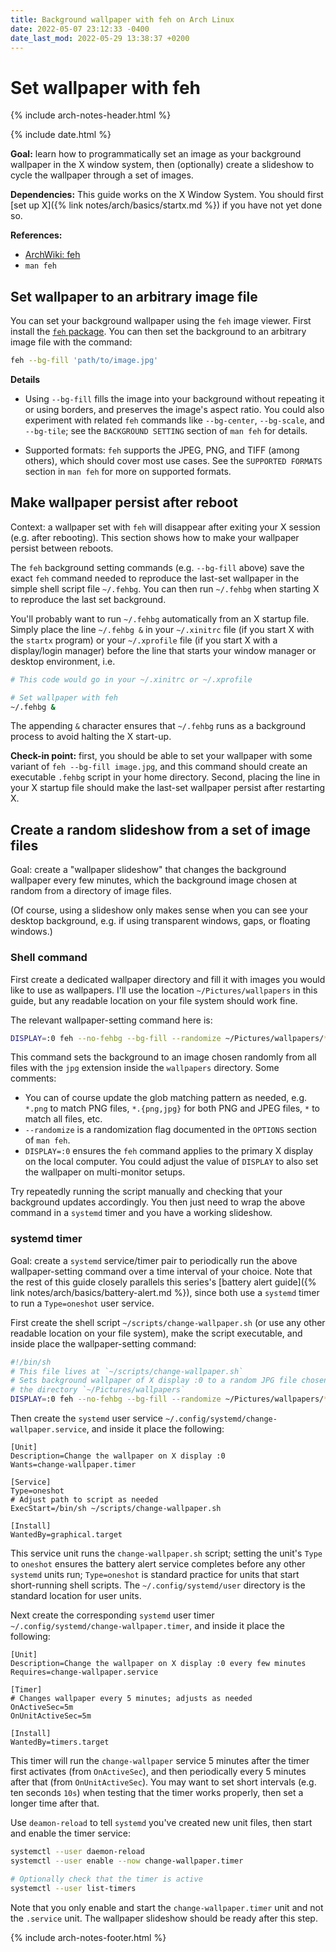 ```yaml
---
title: Background wallpaper with feh on Arch Linux
date: 2022-05-07 23:12:33 -0400
date_last_mod: 2022-05-29 13:38:37 +0200
---
```


# Set wallpaper with feh

{% include arch-notes-header.html %}

{% include date.html %}

**Goal:** learn how to programmatically set an image as your background wallpaper in the X window system, then (optionally) create a slideshow to cycle the wallpaper through a set of images.

**Dependencies:** This guide works on the X Window System.
You should first [set up X]({% link notes/arch/basics/startx.md %}) if you have not yet done so.

**References:**

- [ArchWiki: feh](https://wiki.archlinux.org/title/feh)
- `man feh`

## Set wallpaper to an arbitrary image file

You can set your background wallpaper using the `feh` image viewer.
First install the [`feh` package](https://archlinux.org/packages/extra/x86_64/feh/).
You can then set the background to an arbitrary image file with the command:

```sh
feh --bg-fill 'path/to/image.jpg' 
```

**Details**

- Using `--bg-fill` fills the image into your background without repeating it or using borders, and preserves the image's aspect ratio.
  You could also experiment with related `feh` commands like `--bg-center`, `--bg-scale`, and `--bg-tile`; see the `BACKGROUND SETTING` section of `man feh` for details.

- Supported formats: `feh` supports the JPEG, PNG, and TIFF (among others), which should cover most use cases.
  See the `SUPPORTED FORMATS` section in `man feh` for more on supported formats.

## Make wallpaper persist after reboot

Context: a wallpaper set with `feh` will disappear after exiting your X session (e.g. after rebooting).
This section shows how to make your wallpaper persist between reboots.

The `feh` background setting commands (e.g. `--bg-fill` above) save the exact `feh` command needed to reproduce the last-set wallpaper in the simple shell script file `~/.fehbg`.
You can then run `~/.fehbg` when starting X to reproduce the last set background.

You'll probably want to run `~/.fehbg` automatically from an X startup file.
Simply place the line `~/.fehbg &` in your `~/.xinitrc` file (if you start X with the `startx` program) or your `~/.xprofile` file (if you start X with a display/login manager) before the line that starts your window manager or desktop environment, i.e.

```sh
# This code would go in your ~/.xinitrc or ~/.xprofile

# Set wallpaper with feh
~/.fehbg &
```

The appending `&` character ensures that `~/.fehbg` runs as a background process to avoid halting the X start-up.

**Check-in point:** first, you should be able to set your wallpaper with some variant of `feh --bg-fill image.jpg`, and this command should create an executable `.fehbg` script in your home directory.
Second, placing the line in your X startup file should make the last-set wallpaper persist after restarting X.

## Create a random slideshow from a set of image files

Goal: create a "wallpaper slideshow" that changes the background wallpaper every few minutes, which the background image chosen at random from a directory of image files.

(Of course, using a slideshow only makes sense when you can see your desktop background, e.g. if using transparent windows, gaps, or floating windows.)

### Shell command

First create a dedicated wallpaper directory and fill it with images you would like to use as wallpapers.
I'll use the location `~/Pictures/wallpapers` in this guide, but any readable location on your file system should work fine.

The relevant wallpaper-setting command here is:

```sh
DISPLAY=:0 feh --no-fehbg --bg-fill --randomize ~/Pictures/wallpapers/*.jpg
```

This command sets the background to an image chosen randomly from all files with the `jpg` extension inside the `wallpapers` directory.
Some comments:

- You can of course update the glob matching pattern as needed, e.g. `*.png` to match PNG files, `*.{png,jpg}` for both PNG and JPEG files, `*` to match all files, etc.
- `--randomize` is a randomization flag documented in the `OPTIONS` section of `man feh`.
- `DISPLAY=:0` ensures the `feh` command applies to the primary X display on the local computer.
  You could adjust the value of `DISPLAY` to also set the wallpaper on multi-monitor setups.

Try repeatedly running the script manually and checking that your background updates accordingly.
You then just need to wrap the above command in a `systemd` timer and you have a working slideshow.

### systemd timer

Goal: create a `systemd` service/timer pair to periodically run the above wallpaper-setting command over a time interval of your choice.
Note that the rest of this guide closely parallels this series's [battery alert guide]({% link notes/arch/basics/battery-alert.md %}), since both use a `systemd` timer to run a `Type=oneshot` user service.

First create the shell script `~/scripts/change-wallpaper.sh` (or use any other readable location on your file system), make the script executable, and inside place the wallpaper-setting command:

```sh
#!/bin/sh
# This file lives at `~/scripts/change-wallpaper.sh`
# Sets background wallpaper of X display :0 to a random JPG file chosen from
# the directory `~/Pictures/wallpapers`
DISPLAY=:0 feh --no-fehbg --bg-fill --randomize ~/Pictures/wallpapers/*.jpg
```

Then create the `systemd` user service `~/.config/systemd/change-wallpaper.service`, and inside it place the following:

```systemd
[Unit]
Description=Change the wallpaper on X display :0
Wants=change-wallpaper.timer

[Service]
Type=oneshot
# Adjust path to script as needed
ExecStart=/bin/sh ~/scripts/change-wallpaper.sh

[Install]
WantedBy=graphical.target
```

This service unit runs the `change-wallpaper.sh` script; setting the unit's `Type` to `oneshot` ensures the battery alert service completes before any other `systemd` units run; `Type=oneshot` is standard practice for units that start short-running shell scripts.
The `~/.config/systemd/user` directory is the standard location for user units.

Next create the corresponding `systemd` user timer `~/.config/systemd/change-wallpaper.timer`, and inside it place the following:

```systemd
[Unit]
Description=Change the wallpaper on X display :0 every few minutes
Requires=change-wallpaper.service

[Timer]
# Changes wallpaper every 5 minutes; adjusts as needed
OnActiveSec=5m
OnUnitActiveSec=5m

[Install]
WantedBy=timers.target
```

This timer will run the `change-wallpaper` service 5 minutes after the timer first activates (from `OnActiveSec`), and then periodically every 5 minutes after that (from `OnUnitActiveSec`).
You may want to set short intervals (e.g. ten seconds `10s`) when testing that the timer works properly, then set a longer time after that.

Use `deamon-reload` to tell `systemd` you've created new unit files, then start and enable the timer service:

```sh
systemctl --user daemon-reload
systemctl --user enable --now change-wallpaper.timer

# Optionally check that the timer is active
systemctl --user list-timers
```
Note that you only enable and start the `change-wallpaper.timer` unit and not the `.service` unit.
The wallpaper slideshow should be ready after this step.

{% include arch-notes-footer.html %}
